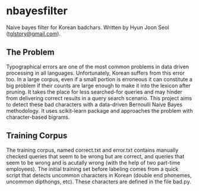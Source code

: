 nbayesfilter
============

Naive bayes filter for Korean badchars. Written by Hyun Joon Seol (tglstory@gmail.com).

The Problem
-----------

Typographical errors are one of the most common problems in data driven processing in all languages. Unfortunately, Korean suffers from this error too. In a large corpus, even if a small portion is erroneous it can constitute a big problem if their counts are large enough to make it into the lexicon after pruning. It takes the place for less searched-for queries and may hinder from delivering correct results in a query search scenario. This project aims to detect these bad characters with a data-driven Bernoulli Naive Bayes methodology. It uses scikit-learn package and approaches the problem with character-based bigrams.

Training Corpus
---------------
The training corpus, named correct.txt and error.txt contains manually checked queries that seem to be wrong but are correct, and queries that seem to be wrong and is acutally wrong (with the help of two part-time employees). The initial training set before labeling comes from a quick script that detects uncommon characters in Korean (double end phonemes, uncommon dipthongs, etc). These characters are defined in the file bad.py.


